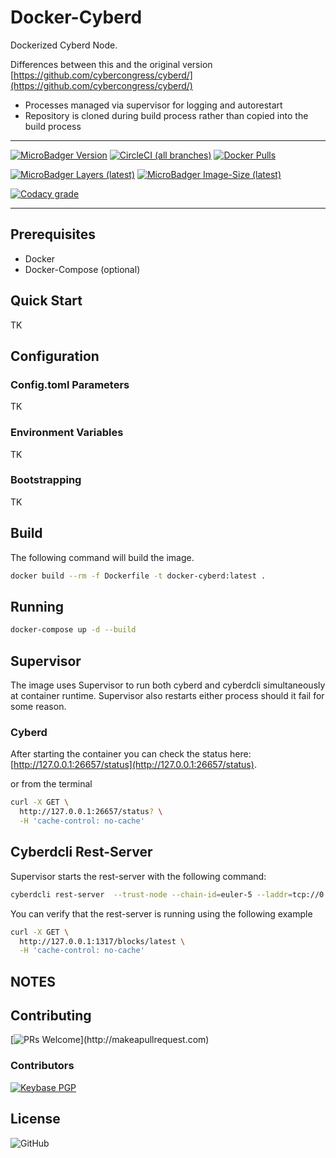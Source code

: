 # Docker-Cyberd

Dockerized Cyberd Node. 

Differences between this and the original version [https://github.com/cybercongress/cyberd/](https://github.com/cybercongress/cyberd/)
- Processes managed via supervisor for logging and autorestart
- Repository is cloned during build process rather than copied into the build process


---

[![MicroBadger Version](https://images.microbadger.com/badges/version/ryanhendricks/docker-cyberd.svg)](https://microbadger.com/images/ryanhendricks/docker-cyberd)
[![CircleCI (all branches)](https://img.shields.io/circleci/project/github/RyanHendricks/docker-cyberd.svg?label=build&logo=circleci&logoColor=white)](https://circleci.com/gh/RyanHendricks/docker-cyberd)
[![Docker Pulls](https://img.shields.io/docker/pulls/ryanhendricks/docker-cyberd.svg?logo=docker&logoColor=white)](https://hub.docker.com/r/ryanhendricks/docker-cyberd)


[![MicroBadger Layers (latest)](https://img.shields.io/microbadger/layers/ryanhendricks/docker-cyberd/latest.svg?logo=docker&logoColor=white)](https://microbadger.com/images/ryanhendricks/docker-cyberd)
[![MicroBadger Image-Size (latest)](https://img.shields.io/microbadger/image-size/ryanhendricks/docker-cyberd:latest.svg?logo=docker&logoColor=white)](https://microbadger.com/images/ryanhendricks/docker-cyberd)

[![Codacy grade](https://img.shields.io/codacy/grade/0a18a07176d642f2939db4cc30352055.svg?logo=codacy)](https://www.codacy.com?utm_source=github.com&amp;utm_medium=referral&amp;utm_content=RyanHendricks/docker-cyberd&amp;utm_campaign=Badge_Grade)

---

## Prerequisites

- Docker
- Docker-Compose (optional)

## Quick Start

TK

## Configuration

### Config.toml Parameters

TK

### Environment Variables

TK

### Bootstrapping

TK

## Build

The following command will build the image.

```bash
docker build --rm -f Dockerfile -t docker-cyberd:latest .
```

## Running


```sh
docker-compose up -d --build
```

## Supervisor

The image uses Supervisor to run both cyberd and cyberdcli simultaneously at container runtime. Supervisor also restarts either process should it fail for some reason.

### Cyberd

After starting the container you can check the status here: [http://127.0.0.1:26657/status](http://127.0.0.1:26657/status).

or from the terminal

```bash
curl -X GET \
  http://127.0.0.1:26657/status? \
  -H 'cache-control: no-cache'
```

## Cyberdcli Rest-Server

Supervisor starts the rest-server with the following command:

```bash
cyberdcli rest-server  --trust-node --chain-id=euler-5 --laddr=tcp://0.0.0.0:1317 --indent --home=/root/.cyberdcli

```

You can verify that the rest-server is running using the following example

```bash
curl -X GET \
  http://127.0.0.1:1317/blocks/latest \
  -H 'cache-control: no-cache'
```

## NOTES


## Contributing

[![PRs Welcome](https://img.shields.io/badge/PRs-welcome-brightgreen.svg?)](http://makeapullrequest.com)

### Contributors

[![Keybase PGP](https://img.shields.io/keybase/pgp/ryanhendricks.svg?label=keybase&logo=keybase&logoColor=white)](https://keybase.io/ryanhendricks)

## License

![GitHub](https://img.shields.io/github/license/ryanhendricks/docker-cyberd.svg)
